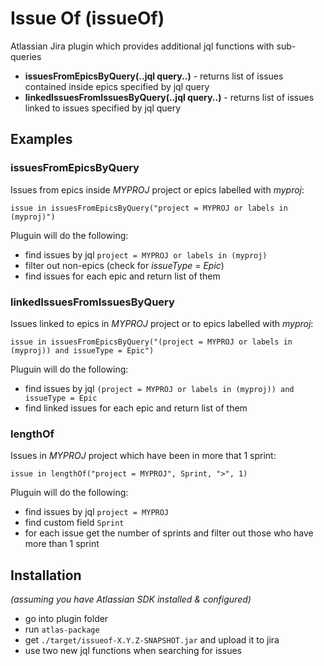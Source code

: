 # Issue Of (issueOf)
Atlassian Jira plugin which provides additional jql functions with sub-queries
- **issuesFromEpicsByQuery(..jql query..)** - returns list of issues contained inside epics specified by jql query
- **linkedIssuesFromIssuesByQuery(..jql query..)** - returns list of issues linked to issues specified by jql query

## Examples

### issuesFromEpicsByQuery
Issues from epics inside *MYPROJ* project or epics labelled with *myproj*:
```
issue in issuesFromEpicsByQuery("project = MYPROJ or labels in (myproj)")
```

Pluguin will do the following:
- find issues by jql ```project = MYPROJ or labels in (myproj)```
- filter out non-epics (check for *issueType = Epic*)
- find issues for each epic and return list of them

### linkedIssuesFromIssuesByQuery
Issues linked to epics in *MYPROJ* project or to epics labelled with *myproj*:
```
issue in issuesFromEpicsByQuery("(project = MYPROJ or labels in (myproj)) and issueType = Epic")
```

Pluguin will do the following:
- find issues by jql ```(project = MYPROJ or labels in (myproj)) and issueType = Epic```
- find linked issues for each epic and return list of them

### lengthOf
Issues in *MYPROJ* project which have been in more that 1 sprint:
```
issue in lengthOf("project = MYPROJ", Sprint, ">", 1)
```

Pluguin will do the following:
- find issues by jql ```project = MYPROJ```
- find custom field ```Sprint```
- for each issue get the number of sprints and filter out those who have more than 1 sprint

## Installation	
*(assuming you have Atlassian SDK installed & configured)*
- go into plugin folder
- run ```atlas-package```
- get ```./target/issueof-X.Y.Z-SNAPSHOT.jar``` and upload it to jira
- use two new jql functions when searching for issues
